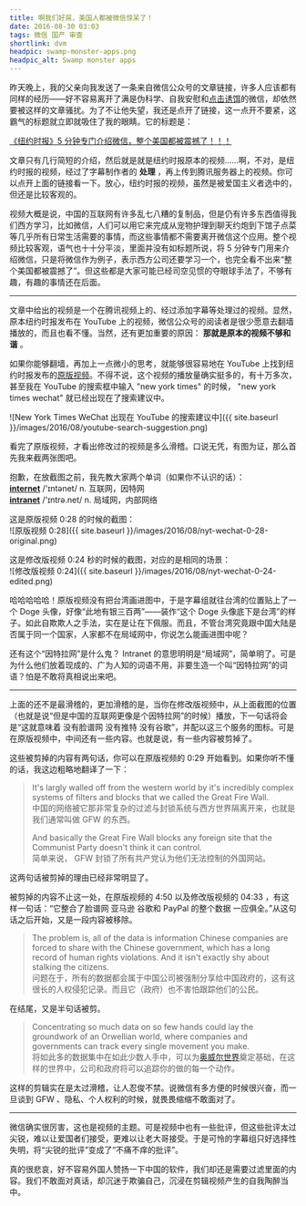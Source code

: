 ```yaml
---
title: 啊我们好屌，美国人都被微信惊呆了！
date: 2016-08-30 03:03
tags: 微信 国产 审查
shortlink: dvm
headpic: swamp-monster-apps.png
headpic_alt: Swamp monster apps
---
```


昨天晚上，我的父亲向我发送了一条来自微信公众号的文章链接，许多人应该都有同样的经历——好不容易离开了满是伪科学、自我安慰和[点击诱饵](https://zh.wikipedia.org/wiki/%E6%A0%87%E9%A2%98%E5%85%9A)的微信，却依然要被这样的文章骚扰。为了不让他失望，我还是点开了链接，这一点开不要紧，这霸气的标题就立即就吸住了我的眼睛。它的标题是：

[《纽约时报》5 分钟专门介绍微信，整个美国都被震撼了！！！](https://mp.weixin.qq.com/s?__biz=MjM5NDE1MDYyMQ==&mid=2651012333&idx=2&sn=ec979845d27390e14fc6e410dc5f39ce&scene=2&srcid=0827mT68AUMbloIVi3Q5Lcf8&from=timeline&isappinstalled=0&key=cf237d7ae24775e8921aae1f6f8977a68dc5b08539d00d15399ca2c789e5eb882a8d73cc58429c65f07363e9cdb88a03&ascene=2&uin=MjI5MjQzMDI0Mg%3D%3D&devicetype=iPhone+OS9.3.4&version=16031610&nettype=3G+&fontScale=100&pass_ticket=UaLhy9WlBvWI52YyIwWn9Ysaaj4IKolDhtkPSxxaB7H8t0jFnm%2FbDzwCETmVOSyY)

<!--more-->

文章只有几行简短的介绍，然后就是就是纽约时报原本的视频……啊，不对，是纽约时报的视频，经过了字幕制作者的 **处理** ，再上传到腾讯服务器上的视频。你可以点开上面的链接看一下。放心，纽约时报的视频，虽然是被爱国主义者选中的，但还是比较客观的。

视频大概是说，中国的互联网有许多乱七八糟的复制品，但是仍有许多东西值得我们西方学习，比如微信，人们可以用它来完成从宠物护理到聊天约炮到下馆子点菜等几乎所有日常生活需要的事情，而这些事情都不需要离开微信这个应用。整个视频比较客观，语气也十十分平淡，里面并没有如标题所说，将 5 分钟专门用来介绍微信，只是将微信作为例子，表示西方公司还要学习一个，也完全看不出来“整个美国都被震撼了”。但这些都是大家可能已经司空见惯的夺眼球手法了，不够有趣，有趣的事情还在后面。

----------

文章中给出的视频是一个在腾讯视频上的、经过添加字幕等处理过的视频。显然，原本纽约时报发布在 YouTube 上的视频，微信公众号的阅读者是很少愿意去翻墙播放的，而且也看不懂。当然，还有更加重要的原因： **那就是原本的视频不够和谐** 。

如果你能够翻墙，再加上一点微小的思考，就能够很容易地在 YouTube 上找到纽约时报发布的[原版视频](https://www.youtube.com/watch?v=VAesMQ6VtK8)。不得不说，这个视频的播放量确实挺多的，有十万多次，甚至我在 YouTube 的搜索框中输入 "new york times" 的时候， "new york times wechat" 就已经出现在了搜索建议中。

![New York Times WeChat 出现在 YouTube 的搜索建议中]({{ site.baseurl }}/images/2016/08/youtube-search-suggestion.png)

看完了原版视频，才看出修改过的视频是多么滑稽。口说无凭，有图为证，那么首先我来截两张图吧。

抱歉，在放截图之前，我先教大家两个单词（如果你不认识的话）：  
**[internet](https://www.bing.com/dict/search?q=internet)** /'ɪntənet/ n. 互联网，因特网  
**[intranet](https://www.bing.com/dict/search?q=intranet)** /'ɪntrə.net/ n. 局域网，内部网络

这是原版视频 0:28 的时候的截图：  
![原版视频 0:28]({{ site.baseurl }}/images/2016/08/nyt-wechat-0-28-original.png)

这是修改版视频 0:24 秒的时候的截图，对应的是相同的场景：  
![修改版视频 0:24]({{ site.baseurl }}/images/2016/08/nyt-wechat-0-24-edited.png)

哈哈哈哈哈！原版视频没有把台湾画进图中，于是字幕组就往台湾的位置贴上了一个 Doge 头像，好像“此地有银三百两”——装作“这个 Doge 头像底下是台湾”的样子。如此自欺欺人之手法，实在是让在下佩服。而且，不管台湾究竟跟中国大陆是否属于同一个国家，人家都不在局域网中，你说怎么能画进图中呢？

还有这个“因特拉网”是什么鬼？ Intranet 的意思明明是“局域网”，简单明了。可是为什么他们放着现成的、广为人知的词语不用，非要生造一个叫“因特拉网”的词语？怕是不敢将真相说出来吧。

----------

上面的还不是最滑稽的，更加滑稽的是，当你在修改版视频中，从上面截图的位置（也就是说“但是中国的互联网更像是个因特拉网”的时候）播放，下一句话将会是“这就意味着 没有脸谱网 没有推特 没有谷歌”，并配以这三个服务的图标。可是在原版视频中，中间还有一些内容。也就是说，有一些内容被剪掉了。

这些被剪掉的内容有两句话，你可以在原版视频的 0:29 开始看到。如果你听不懂的话，我这边粗略地翻译了一下：  

> It's largly walled off from the western world by it's incredibly complex systems of filters and blocks that we called the Great Fire Wall.  
> 中国的网络被它那非常复杂的过滤与封锁系统与西方世界隔离开来，也就是我们通常叫做 GFW 的东西。
> 
> And basically the Great Fire Wall blocks any foreign site that the Communist Party doesn't think it can control.  
> 简单来说， GFW 封锁了所有共产党认为他们无法控制的外国网站。

这两句话被剪掉的理由已经非常明显了。

被剪掉的内容不止这一处，在原版视频的 4:50 以及修改版视频的 04:33 ，有这样一句话：“它整合了脸谱网 亚马逊 谷歌和 PayPal 的整个数据 一应俱全。”从这句话之后开始，又是一段内容被移除。

> The problem is, all of the data is information Chinese companies are forced to share with the Chinese government, which has a long record of human rights violations. And it isn't exactly shy about stalking the citizens.  
> 问题在于，所有的数据都会属于中国公司被强制分享给中国政府的，这有这很长的人权侵犯记录。而且它（政府）也不害怕跟踪他们的公民。

在结尾，又是半句话被剪。

> Concentrating so much data on so few hands could lay the groundwork of an Orwellian world, where companies and governments can track every single movement you make.  
> 将如此多的数据集中在如此少数人手中，可以为[奥威尔世界](https://zh.wikipedia.org/wiki/%E6%AD%90%E5%A8%81%E7%88%BE%E4%B8%BB%E7%BE%A9)奠定基础，在这样的世界中，公司和政府将可以追踪你的做的每一个动作。

这样的剪辑实在是太过滑稽，让人忍俊不禁。说微信有多方便的时候很兴奋，而一旦谈到 GFW 、隐私、个人权利的时候，就畏畏缩缩不敢面对了。

----------

微信确实很厉害，这也是视频的主题。可是视频中也有一些批评，但这些批评太过尖锐，难以让爱国者们接受，更难以让老大哥接受。于是可怜的字幕组只好选择性失明，将“尖锐的批评”变成了“不痛不痒的批评”。

真的很悲哀，好不容易外国人赞扬一下中国的软件，我们却还是需要过滤里面的内容。我们不敢面对真话，却沉迷于欺骗自己，沉浸在剪辑视频产生的自我陶醉当中。
